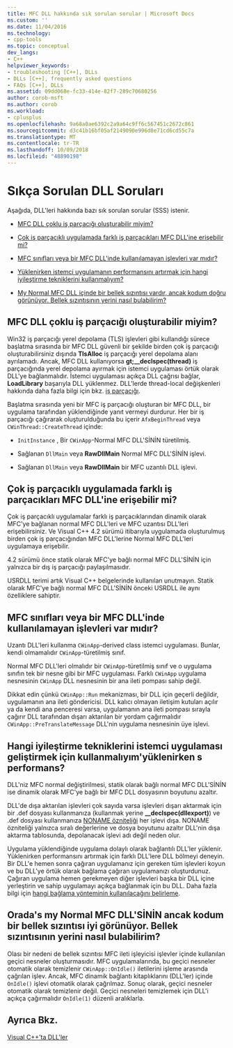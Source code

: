 ```yaml
---
title: MFC DLL hakkında sık sorulan sorular | Microsoft Docs
ms.custom: ''
ms.date: 11/04/2016
ms.technology:
- cpp-tools
ms.topic: conceptual
dev_langs:
- C++
helpviewer_keywords:
- troubleshooting [C++], DLLs
- DLLs [C++], frequently asked questions
- FAQs [C++], DLLs
ms.assetid: 09dd068e-fc33-414e-82f7-289c70680256
author: corob-msft
ms.author: corob
ms.workload:
- cplusplus
ms.openlocfilehash: 9a68a0ae6392c2a9a64c9ff6c567451c2672c861
ms.sourcegitcommit: d3c41b16bf05af2149090e996d8e71cd6cd55c7a
ms.translationtype: MT
ms.contentlocale: tr-TR
ms.lasthandoff: 10/09/2018
ms.locfileid: "48890198"
---
```

# <a name="dll-frequently-asked-questions"></a>Sıkça Sorulan DLL Soruları

Aşağıda, DLL'leri hakkında bazı sık sorulan sorular (SSS) istenir.

- [MFC DLL çoklu iş parçacığı oluşturabilir miyim?](#mfc_multithreaded_1)

- [Çok iş parçacıklı uygulamada farklı iş parçacıkları MFC DLL'ine erişebilir mi?](#mfc_multithreaded_2)

- [MFC sınıfları veya bir MFC DLL'inde kullanılamayan işlevleri var mıdır?](#mfc_prohibited_classes)

- [Yüklenirken istemci uygulamanın performansını artırmak için hangi iyileştirme tekniklerini kullanmalıyım?](#mfc_optimization)

- [My Normal MFC DLL içinde bir bellek sızıntısı vardır, ancak kodum doğru görünüyor. Bellek sızıntısının yerini nasıl bulabilirim?](#memory_leak)

## <a name="mfc_multithreaded_1"></a> MFC DLL çoklu iş parçacığı oluşturabilir miyim?

Win32 iş parçacığı yerel depolama (TLS) işlevleri gibi kullandığı sürece başlatma sırasında bir MFC DLL güvenli bir şekilde birden çok iş parçacığı oluşturabilirsiniz dışında **TlsAlloc** iş parçacığı yerel depolama alanı ayrılamadı. Ancak, MFC DLL kullanıyorsa **gt;__declspec(thread)** iş parçacığında yerel depolama ayırmak için istemci uygulaması örtük olarak DLL'ye bağlanmalıdır. İstemci uygulaması açıkça DLL çağrısı bağlar, **LoadLibrary** başarıyla DLL yüklenmez. DLL'lerde thread-local değişkenleri hakkında daha fazla bilgi için bkz. [iş parçacığı](../cpp/thread.md).

Başlatma sırasında yeni bir MFC iş parçacığı oluşturan bir MFC DLL, bir uygulama tarafından yüklendiğinde yanıt vermeyi durdurur. Her bir iş parçacığı çağırarak oluşturulduğunda bu içerir `AfxBeginThread` veya `CWinThread::CreateThread` içinde:

- `InitInstance` , Bir `CWinApp`-Normal MFC DLL'SİNİN türetilmiş.

- Sağlanan `DllMain` veya **RawDllMain** Normal MFC DLL'SİNİN işlevi.

- Sağlanan `DllMain` veya **RawDllMain** bir MFC uzantılı DLL işlevi.

## <a name="mfc_multithreaded_2"></a> Çok iş parçacıklı uygulamada farklı iş parçacıkları MFC DLL'ine erişebilir mi?

Çok iş parçacıklı uygulamalar farklı iş parçacıklarından dinamik olarak MFC'ye bağlanan normal MFC DLL'leri ve MFC uzantısı DLL'leri erişebilirsiniz. Ve Visual C++ 4.2 sürümü itibarıyla uygulamada oluşturulmuş birden çok iş parçacığından MFC DLL'lerine Normal MFC DLL'leri uygulamaya erişebilir.

4.2 sürümü önce statik olarak MFC'ye bağlı normal MFC DLL'SİNİN için yalnızca bir dış iş parçacığı paylaşılmasıdır.

USRDLL terimi artık Visual C++ belgelerinde kullanılan unutmayın. Statik olarak MFC'ye bağlı normal MFC DLL'SİNİN önceki USRDLL ile aynı özelliklere sahiptir.

## <a name="mfc_prohibited_classes"></a> MFC sınıfları veya bir MFC DLL'inde kullanılamayan işlevleri var mıdır?

Uzantı DLL'leri kullanma `CWinApp`-derived class istemci uygulaması. Bunlar, kendi olmamalıdır `CWinApp`-türetilmiş sınıf.

Normal MFC DLL'leri olmalıdır bir `CWinApp`-türetilmiş sınıf ve o uygulama sınıfın tek bir nesne gibi bir MFC uygulaması. Farklı `CWinApp` uygulama nesnesinin `CWinApp` DLL nesnesinin bir ana ileti pompası sahip değil.

Dikkat edin çünkü `CWinApp::Run` mekanizması, bir DLL için geçerli değildir, uygulamanın ana ileti göndericisi. DLL kalıcı olmayan iletişim kutuları açılır ya da kendi ana penceresi varsa, uygulamanın ana ileti pompası sırayla çağırır DLL tarafından dışarı aktarılan bir yordam çağırmalıdır `CWinApp::PreTranslateMessage` DLL'nin uygulama nesnesinin üye işlevi.

## <a name="mfc_optimization"></a> Hangi iyileştirme tekniklerini istemci uygulaması geliştirmek için kullanmalıyım&#39;yüklenirken s performans?

DLL'niz MFC normal değiştirilmesi, statik olarak bağlı normal MFC DLL'SİNİN ise dinamik olarak MFC'ye bağlı bir MFC DLL dosyasının boyutunu azaltır.

DLL'de dışa aktarılan işlevleri çok sayıda varsa işlevleri dışarı aktarmak için bir .def dosyası kullanmanıza (kullanmak yerine **__declspec(dllexport)**) ve .def dosyası kullanmanıza [NONAME özniteliği](../build/exporting-functions-from-a-dll-by-ordinal-rather-than-by-name.md) her işlevi dışa. NONAME özniteliği yalnızca sıralı değerlerine ve dosya boyutunu azaltır DLL'nin dışa aktarma tablosunda, depolanacak işlevi adı değil neden olur.

Uygulama yüklendiğinde uygulama dolaylı olarak bağlantılı DLL'ler yüklenir. Yüklenirken performansını artırmak için farklı DLL'lere DLL bölmeyi deneyin. Bir DLL'e hemen sonra çağıran uygulamanız için gereken tüm işlevleri koyun ve bu DLL'ye örtük olarak bağlama çağıran uygulamanızı oluşturdunuz. Çağıran uygulama hemen gerekmeyen diğer işlevleri başka bir DLL içine yerleştirin ve sahip uygulamayı açıkça bağlanmak için bu DLL. Daha fazla bilgi için [hangi bağlama yönteminin kullanılacağını belirleme](../build/linking-an-executable-to-a-dll.md#determining-which-linking-method-to-use).

## <a name="memory_leak"></a> Orada&#39;s my Normal MFC DLL'SİNİN ancak kodum bir bellek sızıntısı iyi görünüyor. Bellek sızıntısının yerini nasıl bulabilirim?

Olası bir nedeni de bellek sızıntısı MFC ileti işleyicisi işlevler içinde kullanılan geçici nesneler oluşturmasıdır. MFC uygulamalarında, bu geçici nesneler otomatik olarak temizlenir `CWinApp::OnIdle()` iletilerini işleme arasında çağrılan işlev. Ancak, MFC dinamik bağlantı kitaplıklarını (DLL'ler) içinde `OnIdle()` işlevi otomatik olarak çağrılmaz. Sonuç olarak, geçici nesneler otomatik olarak temizlenir değil. Geçici nesneleri temizlemek için DLL'i açıkça çağırmalıdır `OnIdle(1)` düzenli aralıklarla.

## <a name="see-also"></a>Ayrıca Bkz.

[Visual C++'ta DLL'ler](../build/dlls-in-visual-cpp.md)